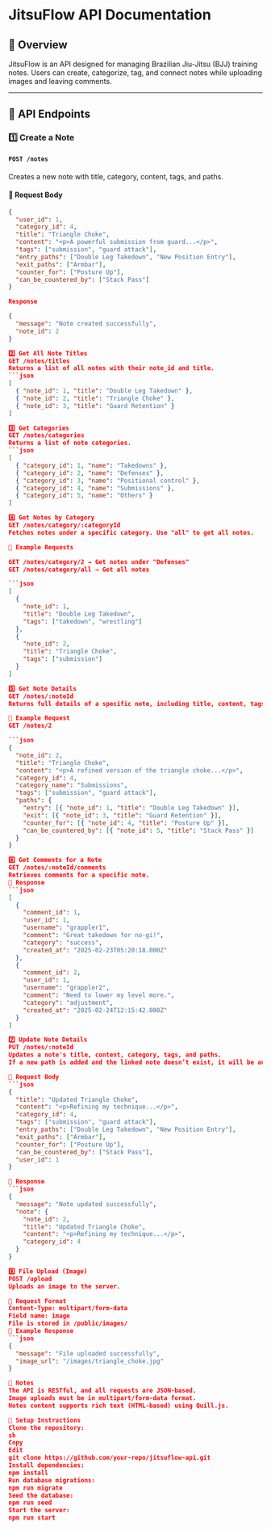 # JitsuFlow API Documentation

## 📌 Overview
JitsuFlow is an API designed for managing Brazilian Jiu-Jitsu (BJJ) training notes. Users can create, categorize, tag, and connect notes while uploading images and leaving comments.

---

## 📌 API Endpoints

### **1️⃣ Create a Note**
#### **`POST /notes`**
Creates a new note with title, category, content, tags, and paths.

#### **📌 Request Body**
```json
{
  "user_id": 1,
  "category_id": 4,
  "title": "Triangle Choke",
  "content": "<p>A powerful submission from guard...</p>",
  "tags": ["submission", "guard attack"],
  "entry_paths": ["Double Leg Takedown", "New Position Entry"],
  "exit_paths": ["Armbar"],
  "counter_for": ["Posture Up"],
  "can_be_countered_by": ["Stack Pass"]
}

Response

{
  "message": "Note created successfully",
  "note_id": 2
}

2️⃣ Get All Note Titles
GET /notes/titles
Returns a list of all notes with their note_id and title.
```json
[
  { "note_id": 1, "title": "Double Leg Takedown" },
  { "note_id": 2, "title": "Triangle Choke" },
  { "note_id": 3, "title": "Guard Retention" }
]

3️⃣ Get Categories
GET /notes/categories
Returns a list of note categories.
```json
[
  { "category_id": 1, "name": "Takedowns" },
  { "category_id": 2, "name": "Defenses" },
  { "category_id": 3, "name": "Positional control" },
  { "category_id": 4, "name": "Submissions" },
  { "category_id": 5, "name": "Others" }
]

4️⃣ Get Notes by Category
GET /notes/category/:categoryId
Fetches notes under a specific category. Use "all" to get all notes.

📌 Example Requests

GET /notes/category/2 → Get notes under "Defenses"
GET /notes/category/all → Get all notes

```json
[
  {
    "note_id": 1,
    "title": "Double Leg Takedown",
    "tags": ["takedown", "wrestling"]
  },
  {
    "note_id": 2,
    "title": "Triangle Choke",
    "tags": ["submission"]
  }
]

5️⃣ Get Note Details
GET /notes/:noteId
Returns full details of a specific note, including title, content, tags, paths, and category.

📌 Example Request
GET /notes/2

```json
{
  "note_id": 2,
  "title": "Triangle Choke",
  "content": "<p>A refined version of the triangle choke...</p>",
  "category_id": 4,
  "category_name": "Submissions",
  "tags": ["submission", "guard attack"],
  "paths": {
    "entry": [{ "note_id": 1, "title": "Double Leg Takedown" }],
    "exit": [{ "note_id": 3, "title": "Guard Retention" }],
    "counter_for": [{ "note_id": 4, "title": "Posture Up" }],
    "can_be_countered_by": [{ "note_id": 5, "title": "Stack Pass" }]
  }
}

6️⃣ Get Comments for a Note
GET /notes/:noteId/comments
Retrieves comments for a specific note.
📌 Response
```json
[
  {
    "comment_id": 1,
    "user_id": 1,
    "username": "grappler1",
    "comment": "Great takedown for no-gi!",
    "category": "success",
    "created_at": "2025-02-23T05:20:18.000Z"
  },
  {
    "comment_id": 2,
    "user_id": 1,
    "username": "grappler2",
    "comment": "Need to lower my level more.",
    "category": "adjustment",
    "created_at": "2025-02-24T12:15:42.000Z"
  }
]

7️⃣ Update Note Details
PUT /notes/:noteId
Updates a note's title, content, category, tags, and paths.
If a new path is added and the linked note doesn’t exist, it will be automatically created.

📌 Request Body
```json
{
  "title": "Updated Triangle Choke",
  "content": "<p>Refining my technique...</p>",
  "category_id": 4,
  "tags": ["submission", "guard attack"],
  "entry_paths": ["Double Leg Takedown", "New Position Entry"],
  "exit_paths": ["Armbar"],
  "counter_for": ["Posture Up"],
  "can_be_countered_by": ["Stack Pass"],
  "user_id": 1
}

📌 Response
```json
{
  "message": "Note updated successfully",
  "note": {
    "note_id": 2,
    "title": "Updated Triangle Choke",
    "content": "<p>Refining my technique...</p>",
    "category_id": 4
  }
}

8️⃣ File Upload (Image)
POST /upload
Uploads an image to the server.

📌 Request Format
Content-Type: multipart/form-data
Field name: image
File is stored in /public/images/
📌 Example Response
```json
{
  "message": "File uploaded successfully",
  "image_url": "/images/triangle_choke.jpg"
}

📌 Notes
The API is RESTful, and all requests are JSON-based.
Image uploads must be in multipart/form-data format.
Notes content supports rich text (HTML-based) using Quill.js.

🚀 Setup Instructions
Clone the repository:
sh
Copy
Edit
git clone https://github.com/your-repo/jitsuflow-api.git
Install dependencies:
npm install
Run database migrations:
npm run migrate
Seed the database:
npm run seed
Start the server:
npm run start